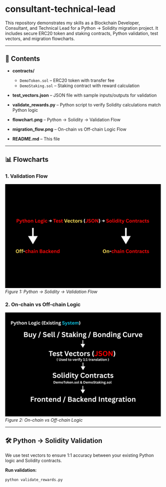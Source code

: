 # consultant-technical-lead

This repository demonstrates my skills as a Blockchain Developer, Consultant, and Technical Lead for a Python → Solidity migration project. It includes secure ERC20 token and staking contracts, Python validation, test vectors, and migration flowcharts.

---

## 📝 Contents

- **contracts/**  
  - `DemoToken.sol` – ERC20 token with transfer fee  
  - `DemoStaking.sol` – Staking contract with reward calculation  

- **test_vectors.json** – JSON file with sample inputs/outputs for validation  

- **validate_rewards.py** – Python script to verify Solidity calculations match Python logic  

- **flowchart.png** – Python → Solidity → Validation Flow  

- **migration_flow.png** – On-chain vs Off-chain Logic Flow  

- **README.md** – This file  

---

## 📊 Flowcharts

### 1. Validation Flow
![Validation Flow](flowchart.png)  
*Figure 1: Python → Solidity → Validation Flow*

### 2. On-chain vs Off-chain Logic
![Migration Flow](migration_flow.png)  
*Figure 2: On-chain vs Off-chain Logic*

---

## 🛠 Python → Solidity Validation

We use test vectors to ensure 1:1 accuracy between your existing Python logic and Solidity contracts.

**Run validation:**

```bash
python validate_rewards.py
